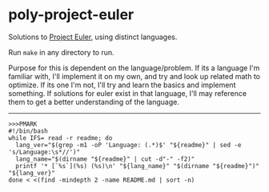 # poly-project-euler

Solutions to [Project Euler](https://projecteuler.net), using distinct languages.

Run `make` in any directory to run.

Purpose for this is dependent on the language/problem. If its a language I'm familiar with, I'll implement it on my own, and try and look up related math to optimize. If its one I'm not, I'll try and learn the basics and implement something. If solutions for euler exist in that language, I'll may reference them to get a better understanding of the language.

---

```
>>>PMARK
#!/bin/bash
while IFS= read -r readme; do
  lang_ver="$(grep -m1 -oP 'Language: (.*)$' "${readme}" | sed -e 's/Language:\s*//')"
  lang_name="$(dirname "${readme}" | cut -d"-" -f2)"
  printf '* [`%s`](%s) (%s)\n' "${lang_name}" "$(dirname "${readme}")" "${lang_ver}"
done < <(find -mindepth 2 -name README.md | sort -n)
```

